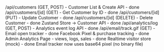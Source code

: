 /api/customers (GET, POST) - Customer List & Create API - done
/api/customers/[id] (GET) - Get Customer by ID - done
/api/customers/[id] (PUT) - Update Customer - done
/api/customers/[id] (DELETE) - Delete Customer - done
Zustand Store -> Customer API - done
/api/analytics/log (GET, POST) - Analytics event log API - done
/api/email/track.gif (GET) - Email open tracker - done
Facebook Pixel & purchase tracking - done
Admin Analytics Page - views, logs, sales - done
Realtime visitor store (mock) - done
Email tracker now uses base64 pixel (no binary file)
